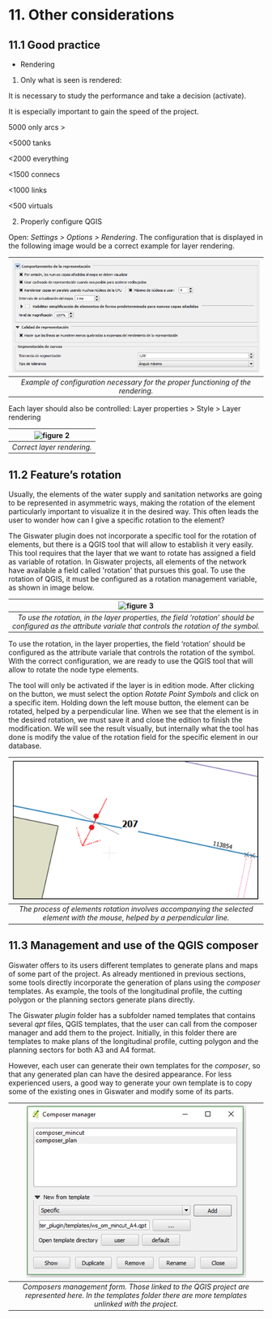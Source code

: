 <script>
    var style = document.createElement('style');
    style.innerHTML = `
        .wy-nav-content {
            width: 100% !important;
            max-width: 100% !important;
            margin: 0 auto !important;
        }
    `;
    document.head.appendChild(style);
</script>

# 11. Other considerations

## 11.1 Good practice
* Rendering

1) Only what is seen is rendered:

It is necessary to study the performance and take a decision (activate).

It is especially important to gain the speed of the project.

5000 only arcs >

<5000 tanks

<2000 everything

<1500 connecs

<1000 links

<500 virtuals

2) Properly configure QGIS

Open: *Settings > Options > Rendering*. The configuration that is displayed in the following image would be a correct example for layer rendering.

| ![figure 1](images/figure1_settings.png) |
|:------------------------------------------------------------------:|
| *Example of configuration necessary for the proper functioning of the rendering.*|

Each layer should also be controlled: Layer properties > Style > Layer rendering

| ![figure 2](images/figure2_settings.avif) |
|:------------------------------------------------------------------:|
| *Correct layer rendering.*|

## 11.2 Feature’s rotation
Usually, the elements of the water supply and sanitation networks are going to be represented in asymmetric ways, making the rotation of the element particularly important to visualize it in the desired way. This often leads the user to wonder how can I give a specific rotation to the element?

The Giswater plugin does not incorporate a specific tool for the rotation of elements, but there is a QGIS tool that will allow to establish it very easily. This tool requires that the layer that we want to rotate has assigned a field as variable of rotation. In Giswater projects, all elements of the network have available a field called 'rotation' that pursues this goal. To use the rotation of QGIS, it must be configured as a rotation management variable, as shown in image below.

| ![figure 3](images/figure3_layers.avif) |
|:------------------------------------------------------------------:|
| *To use the rotation, in the layer properties, the field ‘rotation’ should be configured as the attribute variale that controls the rotation of the symbol.*|

To use the rotation, in the layer properties, the field ‘rotation’ should be configured as the attribute variale that controls the rotation of the symbol.
With the correct configuration, we are ready to use the QGIS tool that will allow to rotate the node type elements.

The tool will only be activated if the layer is in edition mode. After clicking on the button, we must select the option *Rotate Point Symbols* and click on a specific item. Holding down the left mouse button, the element can be rotated, helped by a perpendicular line. When we see that the element is in the desired rotation, we must save it and close the edition to finish the modification. We will see the result visually, but internally what the tool has done is modify the value of the rotation field for the specific element in our database.

| ![figure 4](images/figure4_map.png) |
|:------------------------------------------------------------------:|
| *The process of elements rotation involves accompanying the selected element with the mouse, helped by a perpendicular line.*|

## 11.3 Management and use of the QGIS composer
Giswater offers to its users different templates to generate plans and maps of some part of the project. As already mentioned in previous sections, some tools directly incorporate the generation of plans using the *composer* templates. As example, the tools of the longitudinal profile, the cutting polygon or the planning sectors generate plans directly.

The Giswater *plugin* folder has a subfolder named templates that contains several *qpt* files, QGIS templates, that the user can call from the composer manager and add them to the project. Initially, in this folder there are templates to make plans of the longitudinal profile, cutting polygon and the planning sectors for both A3 and A4 format.

However, each user can generate their own templates for the *composer*, so that any generated plan can have the desired appearance. For less experienced users, a good way to generate your own template is to copy some of the existing ones in Giswater and modify some of its parts.

| ![figure 5](images/figure5_manager.png) |
|:------------------------------------------------------------------:|
| *Composers management form. Those linked to the QGIS project are represented here. In the templates folder there are more templates unlinked with the project.*|